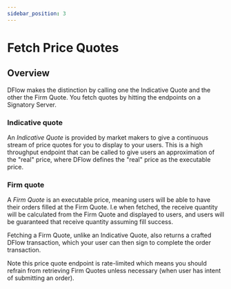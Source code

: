 ```yaml
---
sidebar_position: 3
---
```


# Fetch Price Quotes

## Overview

DFlow makes the distinction by calling one the Indicative Quote and the other the Firm Quote. You fetch quotes by hitting the endpoints on a Signatory Server.

### Indicative quote

An _Indicative Quote_ is provided by market makers to give a continuous stream of price quotes for you to display to your users. This is a high throughput endpoint that can be called to give users an approximation of the "real" price, where DFlow defines the "real" price as the executable price.

<!-- === "TypeScript"

    ``` ts
    TODO
    ```

=== "Python"

    ``` python
    TODO
    ```

=== "HTTP"

    ``` http
    TODO
    ``` -->

### Firm quote

A _Firm Quote_ is an executable price, meaning users will be able to have their orders filled at the Firm Quote. I.e when fetched, the receive quantity will be calculated from the Firm Quote and displayed to users, and users will be guaranteed that receive quantity assuming fill success.

Fetching a Firm Quote, unlike an Indicative Quote, also returns a crafted DFlow transaction, which your user can then sign to complete the order transaction.

Note this price quote endpoint is rate-limited which means you should refrain from retrieving Firm Quotes unless necessary (when user has intent of submitting an order).

<!-- What's the rate limit? -->

<!-- === "TypeScript"

    ``` ts
    TODO
    ```

=== "Python"

    ``` python
    TODO
    ```

=== "HTTP"

    ``` http
    TODO
    ``` -->
